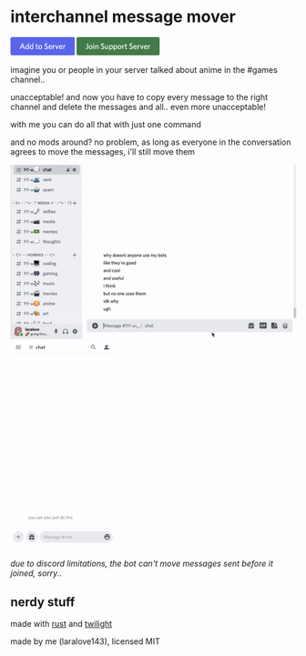 # interchannel message mover

[<img src="img/add_to_server_badge.png" height="32"/>]
[<img src="img/join_support_server_badge.png" height="32"/>]

[<img src="img/add_to_server_badge.png" height="32"/>]: https://discord.com/api/oauth2/authorize?client_id=925836652558057552&permissions=536882176&scope=bot%20applications.commands
[<img src="img/join_support_server_badge.png" height="32"/>]: https://https://discord.gg/6vAzfFj8xG

imagine you or people in your server talked about anime in the #games channel..

unacceptable! and now you have to copy every message to the right channel and
delete the messages and all.. even more unacceptable!

with me you can do all that with just one command

and no mods around? no problem, as long as everyone in the conversation agrees
to move the messages, i'll still move them

![example](img/example.gif) ![example](img/example_message_command.gif)

*due to discord limitations, the bot can't move messages sent before it joined, sorry..*

## nerdy stuff

made with [rust](https://www.rust-lang.org) and [twilight](https://github.com/twilight-rs/twilight)

made by me (laralove143), licensed MIT
